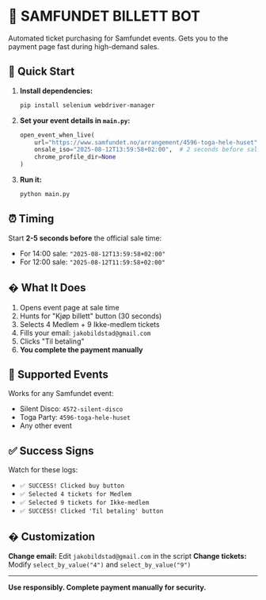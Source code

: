 # 🎫 SAMFUNDET BILLETT BOT

Automated ticket purchasing for Samfundet events. Gets you to the payment page fast during high-demand sales.

## 🚀 Quick Start

1. **Install dependencies:**
   ```bash
   pip install selenium webdriver-manager
   ```

2. **Set your event details in `main.py`:**
   ```python
   open_event_when_live(
       url="https://www.samfundet.no/arrangement/4596-toga-hele-huset",
       onsale_iso="2025-08-12T13:59:58+02:00",  # 2 seconds before sale time
       chrome_profile_dir=None
   )
   ```

3. **Run it:**
   ```bash
   python main.py
   ```

## ⏰ Timing

Start **2-5 seconds before** the official sale time:
- For 14:00 sale: `"2025-08-12T13:59:58+02:00"`
- For 12:00 sale: `"2025-08-12T11:59:58+02:00"`

## � What It Does

1. Opens event page at sale time
2. Hunts for "Kjøp billett" button (30 seconds)
3. Selects 4 Medlem + 9 Ikke-medlem tickets
4. Fills your email: `jakobildstad@gmail.com`
5. Clicks "Til betaling"
6. **You complete the payment manually**

## 🎪 Supported Events

Works for any Samfundet event:
- Silent Disco: `4572-silent-disco`
- Toga Party: `4596-toga-hele-huset`
- Any other event

## ✅ Success Signs

Watch for these logs:
- `✅ SUCCESS! Clicked buy button`
- `✅ Selected 4 tickets for Medlem`
- `✅ Selected 9 tickets for Ikke-medlem`
- `✅ SUCCESS! Clicked 'Til betaling' button`

## � Customization

**Change email:** Edit `jakobildstad@gmail.com` in the script
**Change tickets:** Modify `select_by_value("4")` and `select_by_value("9")`

---

**Use responsibly. Complete payment manually for security.**
